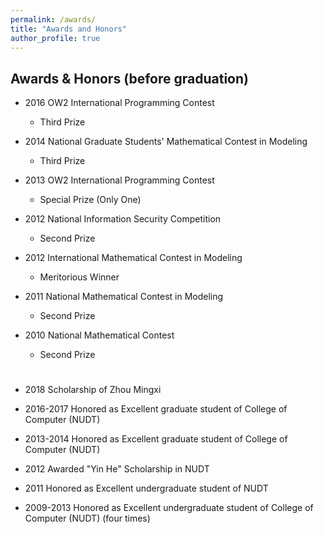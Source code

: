 ```yaml
---
permalink: /awards/
title: "Awards and Honors"
author_profile: true
---
```


## Awards & Honors (before graduation)
* 2016 OW2 International Programming Contest
	* Third Prize

* 2014 National Graduate Students' Mathematical Contest in Modeling
	* Third Prize

* 2013 OW2 International Programming Contest
	* Special Prize (Only One)

* 2012 National Information Security Competition
	* Second Prize

* 2012 International Mathematical Contest in Modeling
	* Meritorious Winner

* 2011 National Mathematical Contest in Modeling
	* Second Prize

* 2010 National Mathematical Contest
	* Second Prize

#  
* 2018 Scholarship of Zhou Mingxi 

* 2016-2017 Honored as Excellent graduate student of College of Computer (NUDT)

* 2013-2014 Honored as Excellent graduate student of College of Computer (NUDT)

* 2012 Awarded "Yin He" Scholarship in NUDT

* 2011 Honored as Excellent undergraduate student of NUDT

* 2009-2013 Honored as Excellent undergraduate student of College of Computer (NUDT) (four times)




